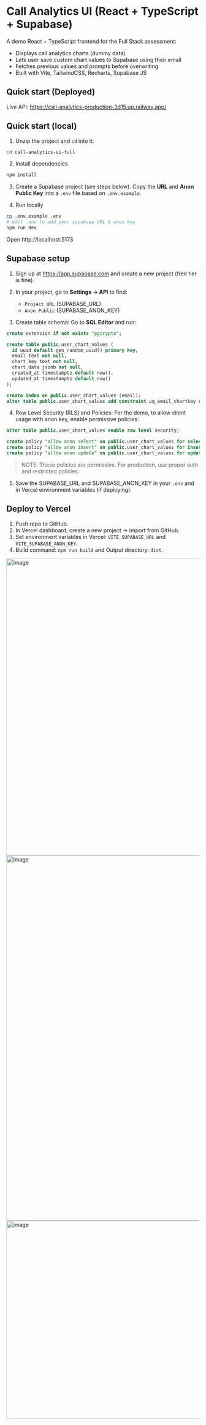 # Call Analytics UI (React + TypeScript + Supabase)

A demo React + TypeScript frontend for the Full Stack assessment:
- Displays call analytics charts (dummy data)
- Lets user save custom chart values to Supabase using their email
- Fetches previous values and prompts before overwriting
- Built with Vite, TailwindCSS, Recharts, Supabase JS

## Quick start (Deployed) 
Live API: https://call-analytics-production-3d15.up.railway.app/

## Quick start (local)

1. Unzip the project and `cd` into it:
```bash
cd call-analytics-ui-full
```

2. Install dependencies
```bash
npm install
```

3. Create a Supabase project (see steps below). Copy the **URL** and **Anon Public Key** into a `.env` file based on `.env.example`.

4. Run locally
```bash
cp .env.example .env
# edit .env to add your supabase URL & anon key
npm run dev
```

Open http://localhost:5173

## Supabase setup

1. Sign up at https://app.supabase.com and create a new project (free tier is fine).
2. In your project, go to **Settings → API** to find:
   - `Project URL` (SUPABASE_URL)
   - `Anon Public` (SUPABASE_ANON_KEY)

3. Create table schema: Go to **SQL Editor** and run:
```sql
create extension if not exists "pgcrypto";

create table public.user_chart_values (
  id uuid default gen_random_uuid() primary key,
  email text not null,
  chart_key text not null,
  chart_data jsonb not null,
  created_at timestamptz default now(),
  updated_at timestamptz default now()
);

create index on public.user_chart_values (email);
alter table public.user_chart_values add constraint uq_email_chartkey unique (email, chart_key);
```

4. Row Level Security (RLS) and Policies:
For the demo, to allow client usage with anon key, enable permissive policies:

```sql
alter table public.user_chart_values enable row level security;

create policy "allow anon select" on public.user_chart_values for select using (true);
create policy "allow anon insert" on public.user_chart_values for insert with check (true);
create policy "allow anon update" on public.user_chart_values for update using (true) with check (true);
```

> NOTE: These policies are permissive. For production, use proper auth and restricted policies.

5. Save the SUPABASE_URL and SUPABASE_ANON_KEY in your `.env` and in Vercel environment variables (if deploying).

## Deploy to Vercel
1. Push repo to GitHub.
2. In Vercel dashboard, create a new project → import from GitHub.
3. Set environment variables in Vercel: `VITE_SUPABASE_URL` and `VITE_SUPABASE_ANON_KEY`.
4. Build command: `npm run build` and Output directory: `dist`.

<img width="1710" height="775" alt="image" src="https://github.com/user-attachments/assets/a520f4e6-2560-4418-a1ff-3f04d7ee81cc" />

<img width="1700" height="953" alt="image" src="https://github.com/user-attachments/assets/53182df5-eb62-4569-a102-bebf890708a9" />

<img width="1598" height="517" alt="image" src="https://github.com/user-attachments/assets/b41e092f-25d2-496b-a573-90777d16e02c" />

